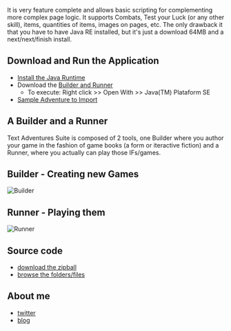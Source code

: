 It is very feature complete and allows basic scripting for complementing more complex page logic.
It supports Combats, Test your Luck (or any other skill), items, quantities of items, images on pages, etc.
The only drawback it that you have to have Java RE installed, but it's just a download 64MB and a next/next/finish install.

## Download and Run the Application
* [Install the Java Runtime](https://java.com/download)
* Download the [Builder and Runner](https://github.com/ghostsysoutnull/tas-dist/blob/master/text-adventures-suite.jar)
  * To execute: Right click >> Open With >> Java(TM) Plataform SE 
* [Sample Adventure to Import](https://github.com/ghostsysoutnull/tas-dist/blob/master/sample-quest.tas-adv.zip)

## A Builder and a Runner 
Text Adventures Suite is composed of 2 tools, one Builder where you author your game in the fashion of game books (a form or iteractive fiction) and a Runner, where you actually can play those IFs/games.

## Builder - Creating new Games
![Builder](https://ghostsysoutnull.github.io/tas-dist/img/builder.jpg)

## Runner - Playing them
![Runner](https://ghostsysoutnull.github.io/tas-dist/img/runner.jpg)

## Source code 
* [download the zipball](https://api.github.com/repos/ghostsysoutnull/text-adventures-suite/zipball/master)
* [browse the folders/files](https://github.com/ghostsysoutnull/text-adventures-suite)

## About me
* [twitter](https://twitter.com/bpfurtado)
* [blog](http://bpfurtado.livejournal.com)
